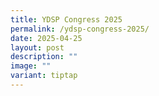 ```yaml
---
title: YDSP Congress 2025
permalink: /ydsp-congress-2025/
date: 2025-04-25
layout: post
description: ""
image: ""
variant: tiptap
---
```

